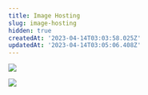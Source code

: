 ```yaml
---
title: Image Hosting
slug: image-hosting
hidden: true
createdAt: '2023-04-14T03:03:58.025Z'
updatedAt: '2023-04-14T03:05:06.408Z'
---
```

![](https://files.readme.io/f7bb90b-Adding-RevenueCat-to-your-app.png)

![](https://files.readme.io/563a29f-RevenueCat-for-existing-apps.png)
